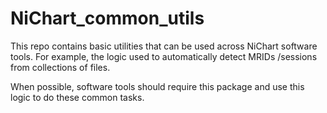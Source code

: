 # NiChart_common_utils

This repo contains basic utilities that can be used across NiChart software tools. For example, the logic used to automatically detect MRIDs /sessions from collections of files.

When possible, software tools should require this package and use this logic to do these common tasks.

